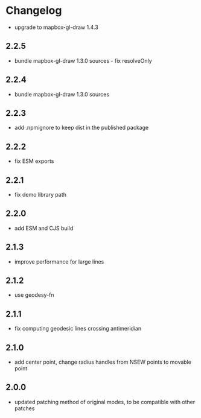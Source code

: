 # Changelog

- upgrade to mapbox-gl-draw 1.4.3

## 2.2.5

- bundle mapbox-gl-draw 1.3.0 sources - fix resolveOnly

## 2.2.4

- bundle mapbox-gl-draw 1.3.0 sources

## 2.2.3

- add .npmignore to keep dist in the published package 

## 2.2.2

- fix ESM exports

## 2.2.1

- fix demo library path

## 2.2.0

- add ESM and CJS build

## 2.1.3

- improve performance for large lines

## 2.1.2

- use geodesy-fn

## 2.1.1

- fix computing geodesic lines crossing antimeridian

## 2.1.0

- add center point, change radius handles from NSEW points to movable point

## 2.0.0

- updated patching method of original modes, to be compatible with other patches
